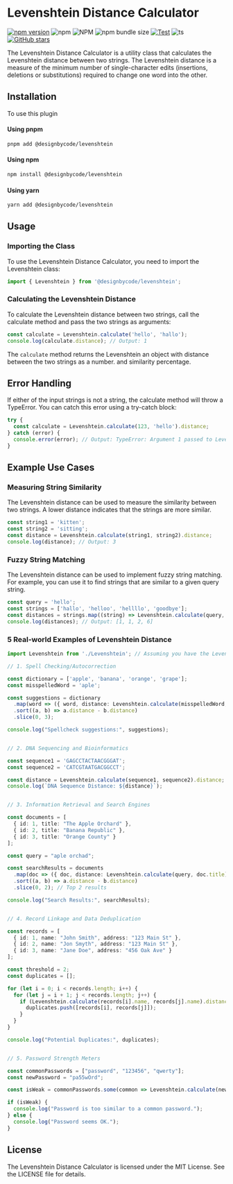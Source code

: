 # Levenshtein Distance Calculator

[![npm version](https://badge.fury.io/js/@designbycode%2Flevenshtein.svg)](https://badge.fury.io/js/@designbycode%2Flevenshtein)
![npm](https://img.shields.io/npm/dt/%40designbycode/levenshtein)
![NPM](https://img.shields.io/npm/l/%40designbycode%2Flevenshtein)
![npm bundle size](https://img.shields.io/bundlephobia/min/%40designbycode%2Flevenshtein)
[![Test](https://github.com/DesignByCode/levenshtein/actions/workflows/test.yaml/badge.svg)](https://github.com/DesignByCode/levenshtein/actions/workflows/test.yaml)
![ts](https://badgen.net/badge/Built%20With/TypeScript/blue)
[![GitHub stars](https://img.shields.io/github/stars/DesignByCode/levenshtein?style=social)](https://github.com/DesignByCode/levenshtein/stargazers)

The Levenshtein Distance Calculator is a utility class that calculates the Levenshtein distance between two strings. The Levenshtein distance is a measure of the minimum number of single-character edits (insertions, deletions or
substitutions) required to change one word into the other.

## Installation

To use this plugin

#### Using pnpm

```bash
pnpm add @designbycode/levenshtein
```

#### Using npm

```bash
npm install @designbycode/levenshtein
```

#### Using yarn

```bash
yarn add @designbycode/levenshtein
```

## Usage

### Importing the Class

To use the Levenshtein Distance Calculator, you need to import the Levenshtein class:

```typescript
import { Levenshtein } from '@designbycode/levenshtein';
```

### Calculating the Levenshtein Distance

To calculate the Levenshtein distance between two strings, call the calculate method and pass the two strings as arguments:

```typescript
const calculate = Levenshtein.calculate('hello', 'hallo');
console.log(calculate.distance); // Output: 1
```

The `calculate` method returns the Levenshtein an object with distance between the two strings as a number. and similarity percentage.

## Error Handling

If either of the input strings is not a string, the calculate method will throw a TypeError. You can catch this error using a try-catch block:

```typescript
try {
  const calculate = Levenshtein.calculate(123, 'hello').distance;
} catch (error) {
  console.error(error); // Output: TypeError: Argument 1 passed to Levenshtein::calculate() must be of the type string
}
```

## Example Use Cases

### Measuring String Similarity

The Levenshtein distance can be used to measure the similarity between two strings. A lower distance indicates that the strings are more similar.

```typescript
const string1 = 'kitten';
const string2 = 'sitting';
const distance = Levenshtein.calculate(string1, string2).distance;
console.log(distance); // Output: 3
```

### Fuzzy String Matching

The Levenshtein distance can be used to implement fuzzy string matching. For example, you can use it to find strings that are similar to a given query string.

```typescript
const query = 'hello';
const strings = ['hallo', 'helloo', 'hellllo', 'goodbye'];
const distances = strings.map((string) => Levenshtein.calculate(query, string).distance);
console.log(distances); // Output: [1, 1, 2, 6]
```

### 5 Real-world Examples of Levenshtein Distance

```typescript
import Levenshtein from './Levenshtein'; // Assuming you have the Levenshtein class

// 1. Spell Checking/Autocorrection

const dictionary = ['apple', 'banana', 'orange', 'grape'];
const misspelledWord = 'aple';

const suggestions = dictionary
  .map(word => ({ word, distance: Levenshtein.calculate(misspelledWord, word).distance }))
  .sort((a, b) => a.distance - b.distance)
  .slice(0, 3);

console.log("Spellcheck suggestions:", suggestions);


// 2. DNA Sequencing and Bioinformatics

const sequence1 = 'GAGCCTACTAACGGGAT';
const sequence2 = 'CATCGTAATGACGGCCT';

const distance = Levenshtein.calculate(sequence1, sequence2).distance;
console.log(`DNA Sequence Distance: ${distance}`);


// 3. Information Retrieval and Search Engines

const documents = [
  { id: 1, title: "The Apple Orchard" },
  { id: 2, title: "Banana Republic" },
  { id: 3, title: "Orange County" }
];

const query = "aple orchad";

const searchResults = documents
  .map(doc => ({ doc, distance: Levenshtein.calculate(query, doc.title).distance }))
  .sort((a, b) => a.distance - b.distance)
  .slice(0, 2); // Top 2 results

console.log("Search Results:", searchResults);


// 4. Record Linkage and Data Deduplication

const records = [
  { id: 1, name: "John Smith", address: "123 Main St" },
  { id: 2, name: "Jon Smyth", address: "123 Main St" },
  { id: 3, name: "Jane Doe", address: "456 Oak Ave" }
];

const threshold = 2;
const duplicates = [];

for (let i = 0; i < records.length; i++) {
  for (let j = i + 1; j < records.length; j++) {
    if (Levenshtein.calculate(records[i].name, records[j].name).distance <= threshold) {
      duplicates.push([records[i], records[j]]);
    }
  }
}

console.log("Potential Duplicates:", duplicates);


// 5. Password Strength Meters

const commonPasswords = ["password", "123456", "qwerty"];
const newPassword = "pa55wOrd";

const isWeak = commonPasswords.some(common => Levenshtein.calculate(newPassword, common).distance <= 2);

if (isWeak) {
  console.log("Password is too similar to a common password.");
} else {
  console.log("Password seems OK.");
}

```

## License

The Levenshtein Distance Calculator is licensed under the MIT License. See the LICENSE file for details.